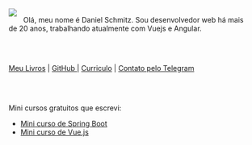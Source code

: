 
<img src="https://pt.gravatar.com/userimage/36708935/e2eaada257306fe27c7a4837164cf65e.jpg?size=200" align="left" style="padding: 10px;border-radius: 10%;">

<div style="padding: 10px">

Olá, meu nome é Daniel Schmitz. Sou desenvolvedor web há mais de 20 anos, trabalhando atualmente com Vuejs e Angular.

<br/><br/>

<a href="http://leanpub.com/u/danielschmitz">Meu Livros</a> 
|
<a href="https://www.linkedin.com/in/danielschmitz/">GitHub </a>
|
<a href="https://www.linkedin.com/in/danielschmitz/">Curriculo</a>
|
<a href="https://t.me/danielschmitz">Contato pelo Telegram</a>


<br/><br/>

Mini cursos gratuitos que escrevi:

<ul>
  <li> <a href="https://danielschmitz.com.br/curso-spring-boot/">Mini curso de Spring Boot</a> </li>
  <li> <a href="https://danielschmitz.com.br/curso-vue/">Mini curso de Vue.js</a> </li>
</ul>

</div>
